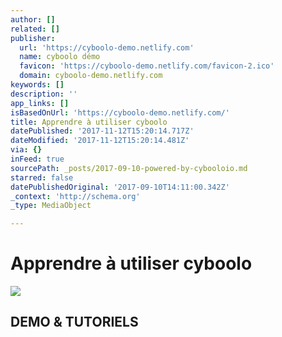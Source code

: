 ```yaml
---
author: []
related: []
publisher:
  url: 'https://cyboolo-demo.netlify.com'
  name: cyboolo démo
  favicon: 'https://cyboolo-demo.netlify.com/favicon-2.ico'
  domain: cyboolo-demo.netlify.com
keywords: []
description: ''
app_links: []
isBasedOnUrl: 'https://cyboolo-demo.netlify.com/'
title: Apprendre à utiliser cyboolo
datePublished: '2017-11-12T15:20:14.717Z'
dateModified: '2017-11-12T15:20:14.481Z'
via: {}
inFeed: true
sourcePath: _posts/2017-09-10-powered-by-cybooloio.md
starred: false
datePublishedOriginal: '2017-09-10T14:11:00.342Z'
_context: 'http://schema.org'
_type: MediaObject

---
```

# Apprendre à utiliser cyboolo

<article style=""><img src="https://imgflo.herokuapp.com/graph/2b2431f8e7ba7b0/88b87fbe6e1c249a809d31b60e541170/croprotate.png?cropheight=386&amp;cropwidth=386&amp;degrees=0&amp;input=https%3A%2F%2Fd33wubrfki0l68.cloudfront.net%2Fbf85c1a199f96cda9b9983d0dce9e30dd9f6708c%2F65073%2Fassets%2Fimg%2Fcyboolo_mark.png&amp;x=7&amp;y=7" /><h1>DEMO &amp; TUTORIELS</h1></article>